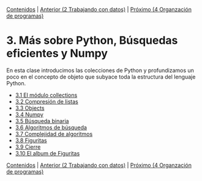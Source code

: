 [Contenidos](../Contenidos.md) \| [Anterior (2 Trabajando con datos)](../02_Datos/00_Resumen.md) \| [Próximo (4 Organzación de programas)](../04_Orga_programa_OSKI1/00_Resumen.md)

# 3. Más sobre Python, Búsquedas eficientes y Numpy
En esta clase introducimos las colecciones de Python y profundizamos un poco en el concepto de objeto que subyace toda la estructura del lenguaje Python.



* [3.1 El módulo collections](01_Collections.md)
* [3.2 Compresión de listas](02_List_comprehension.md)
* [3.3 Objects](03_Objects.md)
* [3.4 Numpy](04_Numpy.md)
* [3.5 Búsqueda binaria](05_BusqBinaria.md)
* [3.6 Algoritmos de búsqueda](06_5_BSec_BBin_Viejo.md)
* [3.7 Complejidad de algoritmos](06_Complejidad.md)
* [3.8 Figuritas](07_NumPy_Arrays.md)
* [3.9 Cierre](08_Cierre.md)
* [3.10 El album de Figuritas](09_Figuritas.md)


[Contenidos](../Contenidos.md) \| [Anterior (2 Trabajando con datos)](../02_Datos/00_Resumen.md) \| [Próximo (4 Organzación de programas)](../04_Orga_programa_OSKI1/00_Resumen.md)
